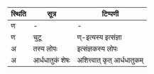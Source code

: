 | स्थिति | सूत्र | टिप्पणी |
| ----- | ------- | ------ |
| ण | - | - |
| ण | चुटू | ण्-इत्यस्य इत्संज्ञा |
| अ | तस्य लोपः | इत्संज्ञकस्य लोपः |
| अ | आर्धधातुकं शेषः | अशित्त्वात् कृत् आर्धधातुकम् |
